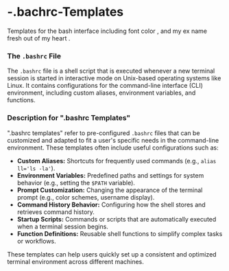 # -.bachrc-Templates
Templates for the bash interface including font color , and my ex name fresh out of my heart .

### The `.bashrc` File

The `.bashrc` file is a shell script that is executed whenever a new terminal session is started in interactive mode on Unix-based operating systems like Linux. It contains configurations for the command-line interface (CLI) environment, including custom aliases, environment variables, and functions.

### Description for ".bashrc Templates"

".bashrc templates" refer to pre-configured `.bashrc` files that can be customized and adapted to fit a user's specific needs in the command-line environment. These templates often include useful configurations such as:

- **Custom Aliases:** Shortcuts for frequently used commands (e.g., `alias ll='ls -la'`).
- **Environment Variables:** Predefined paths and settings for system behavior (e.g., setting the `$PATH` variable).
- **Prompt Customization:** Changing the appearance of the terminal prompt (e.g., color schemes, username display).
- **Command History Behavior:** Configuring how the shell stores and retrieves command history.
- **Startup Scripts:** Commands or scripts that are automatically executed when a terminal session begins.
- **Function Definitions:** Reusable shell functions to simplify complex tasks or workflows.

These templates can help users quickly set up a consistent and optimized terminal environment across different machines.

